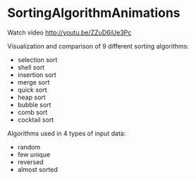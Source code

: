 SortingAlgorithmAnimations
==========================

Watch video http://youtu.be/ZZuD6iUe3Pc

Visualization and comparison of 9 different sorting algorithms:
- selection sort
- shell sort
- insertion sort
- merge sort
- quick sort
- heap sort
- bubble sort
- comb sort
- cocktail sort

Algorithms used in 4 types of input data:
- random
- few unique
- reversed
- almost sorted
